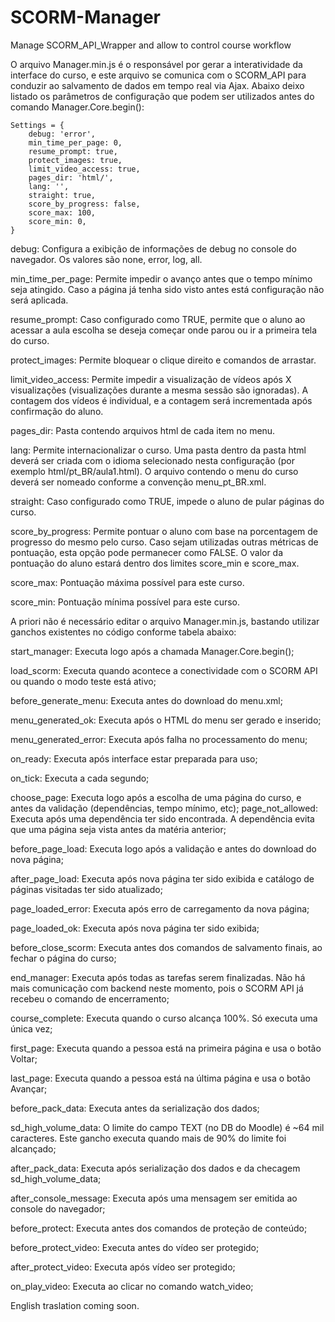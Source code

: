 SCORM-Manager
=============

Manage SCORM_API_Wrapper and allow to control course workflow

O arquivo Manager.min.js é o responsável por gerar a interatividade da interface do curso, e este arquivo se comunica com o SCORM_API para conduzir ao salvamento de dados em tempo real via Ajax. Abaixo deixo listado os parâmetros de configuração que podem ser utilizados antes do comando Manager.Core.begin():


	Settings = {
		debug: 'error',
		min_time_per_page: 0,
		resume_prompt: true,
		protect_images: true,
		limit_video_access: true,
		pages_dir: 'html/',
		lang: '',
		straight: true,
		score_by_progress: false,
		score_max: 100,
		score_min: 0,
	}


debug: Configura a exibição de informações de debug no console do navegador. Os valores são none, error, log, all.

min_time_per_page: Permite impedir o avanço antes que o tempo mínimo seja atingido. Caso a página já tenha sido visto antes está configuração não será aplicada.

resume_prompt: Caso configurado como TRUE, permite que o aluno ao acessar a aula escolha se deseja começar onde parou ou ir a primeira tela do curso.

protect_images: Permite bloquear o clique direito e comandos de arrastar.

limit_video_access: Permite impedir a visualização de vídeos após X visualizações (visualizações durante a mesma sessão são ignoradas). A contagem dos vídeos é individual, e a contagem será incrementada após confirmação do aluno.

pages_dir: Pasta contendo arquivos html de cada item no menu.

lang: Permite internacionalizar o curso. Uma pasta dentro da pasta html deverá ser criada com o idioma selecionado nesta configuração (por exemplo html/pt_BR/aula1.html). O arquivo contendo o menu do curso deverá ser nomeado conforme a convenção menu_pt_BR.xml.

straight: Caso configurado como TRUE, impede o aluno de pular páginas do curso.

score_by_progress: Permite pontuar o aluno com base na porcentagem de progresso do mesmo pelo curso. Caso sejam utilizadas outras métricas de pontuação, esta opção pode permanecer como FALSE. O valor da pontuação do aluno estará dentro dos limites score_min e score_max.

score_max: Pontuação máxima possível para este curso.

score_min: Pontuação mínima possível para este curso.


A priori não é necessário editar o arquivo Manager.min.js, bastando utilizar ganchos existentes no código conforme tabela abaixo:


start_manager: Executa logo após a chamada Manager.Core.begin();

load_scorm: Executa quando acontece a conectividade com o SCORM API ou quando o modo teste está ativo;

before_generate_menu: Executa antes do download do menu.xml;

menu_generated_ok: Executa após o HTML do menu ser gerado e inserido; 

menu_generated_error: Executa após falha no processamento do menu;

on_ready: Executa após interface estar preparada para uso;

on_tick: Executa a cada segundo;

choose_page: Executa logo após a escolha de uma página do curso, e antes da validação (dependências, tempo mínimo, etc);
page_not_allowed: Executa após uma dependência ter sido encontrada. A dependência evita que uma página seja vista antes da matéria anterior;

before_page_load: Executa logo após a validação e antes do download do nova página;

after_page_load: Executa após nova página ter sido exibida e catálogo de páginas visitadas ter sido atualizado;

page_loaded_error: Executa após erro de carregamento da nova página;

page_loaded_ok: Executa após nova página ter sido exibida;

before_close_scorm: Executa antes dos comandos de salvamento finais, ao fechar o página do curso;

end_manager: Executa após todas as tarefas serem finalizadas. Não há mais comunicação com backend neste momento, pois o SCORM API já recebeu o comando de encerramento;

course_complete: Executa quando o curso alcança 100%. Só executa uma única vez;

first_page: Executa quando a pessoa está na primeira página e usa o botão Voltar;

last_page: Executa quando a pessoa está na última página e usa o botão Avançar;

before_pack_data: Executa antes da serialização dos dados;

sd_high_volume_data: O limite do campo TEXT (no DB do Moodle) é ~64 mil caracteres. Este gancho executa quando mais de 90% do limite foi alcançado;

after_pack_data: Executa após serialização dos dados e da checagem sd_high_volume_data;

after_console_message: Executa após uma mensagem ser emitida ao console do navegador;

before_protect: Executa antes dos comandos de proteção de conteúdo;

before_protect_video: Executa antes do vídeo ser protegido;

after_protect_video: Executa após vídeo ser protegido;

on_play_video: Executa ao clicar no comando watch_video;

English traslation coming soon.
